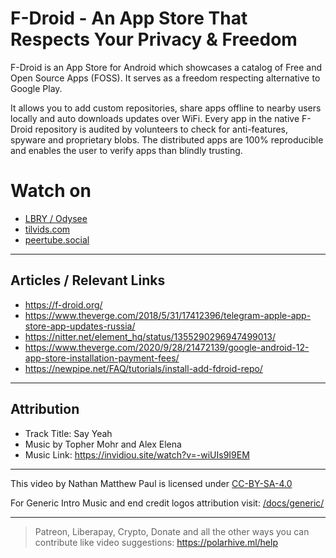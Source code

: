 # F-Droid - An App Store That Respects Your Privacy & Freedom 
F-Droid is an App Store for Android which showcases a catalog of Free and Open Source Apps (FOSS). It serves as a freedom respecting alternative to Google Play.

It allows you to add custom repositories, share apps offline to nearby users locally and auto downloads updates over WiFi. Every app in the native F-Droid repository is audited by volunteers to check for anti-features, spyware and proprietary blobs. The distributed apps are 100% reproducible and enables the user to verify apps than blindly trusting.

# Watch on
- [LBRY / Odysee](https://odysee.com/@polarhive:e/f-droid-an-appstore-that-respects-your-privacy-and-freedom:2)
- [tilvids.com](https://tilvids.com/videos/watch/323e48f2-c452-4323-abc6-e84785681707)
- [peertube.social](https://peertube.social/videos/watch/9a38e9fd-2697-4995-b7bd-5fb2cba427e7)

---
## Articles / Relevant Links
- https://f-droid.org/
- https://www.theverge.com/2018/5/31/17412396/telegram-apple-app-store-app-updates-russia/ 
- https://nitter.net/element_hq/status/1355290296947499013/
- https://www.theverge.com/2020/9/28/21472139/google-android-12-app-store-installation-payment-fees/
- https://newpipe.net/FAQ/tutorials/install-add-fdroid-repo/

---
## Attribution
- Track Title: Say Yeah 
- Music by Topher Mohr and Alex Elena
- Music Link: https://invidiou.site/watch?v=-wiUIs9I9EM

---
This video by Nathan Matthew Paul is licensed under [CC-BY-SA-4.0](https://creativecommons.org/licenses/by-sa/4.0/)

For Generic Intro Music and end credit logos attribution visit: [/docs/generic/](https://codeberg.org/polarhive/videos/src/branch/main/docs/generic/) 

---
> Patreon, Liberapay, Crypto, Donate and all the other ways you can contribute like video suggestions: https://polarhive.ml/help
